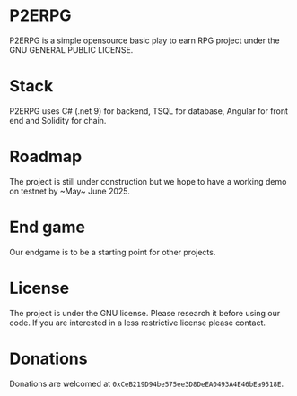 # P2ERPG
P2ERPG is a simple opensource basic play to earn RPG project under the GNU GENERAL PUBLIC LICENSE.

# Stack
P2ERPG uses C# (.net 9) for backend, TSQL for database, Angular for front end and Solidity for chain.

# Roadmap
The project is still under construction but we hope to have a working demo on testnet by ~May~ June 2025.

# End game
Our endgame is to be a starting point for other projects.

# License
The project is under the GNU license. Please research it before using our code. If you are interested in a less restrictive license please contact.

# Donations
Donations are welcomed at `0xCeB219D94be575ee3D8DeEA0493A4E46bEa9518E`.
